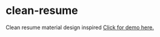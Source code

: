 # clean-resume
Clean resume material design inspired
<a href="https://prim4t.github.io/clean-resume/" target="_blank">Click for demo here.</a>
